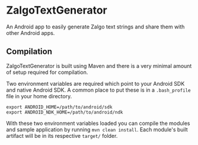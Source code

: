 ZalgoTextGenerator
==================

An Android app to easily generate Zalgo text strings and share them with other Android apps.

Compilation
-----------

ZalgoTextGenerator is built using Maven and there is a very minimal amount of setup required for compilation.

Two environment variables are required which point to your Android SDK and native Android SDK. A common
place to put these is in a `.bash_profile` file in your home directory.

    export ANDROID_HOME=/path/to/android/sdk
    export ANDROID_NDK_HOME=/path/to/android/ndk

With these two environment variables loaded you can compile the modules and sample application by running
`mvn clean install`. Each module's built artifact will be in its respective `target/` folder.
